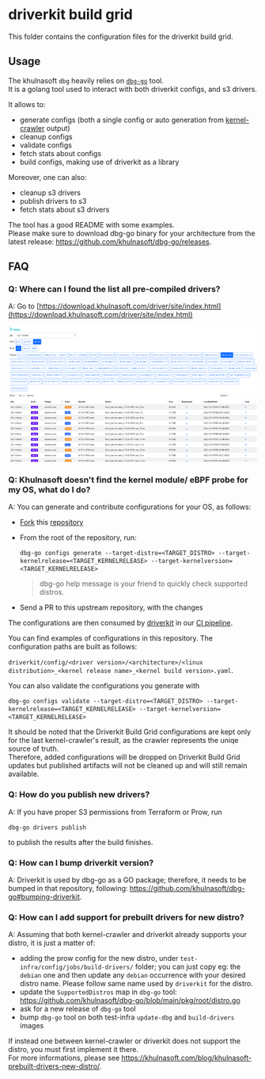 # driverkit build grid

This folder contains the configuration files for the driverkit build grid.

## Usage

The khulnasoft `dbg` heavily relies on [`dbg-go`](https://github.com/khulnasoft/dbg-go) tool.  
It is a golang tool used to interact with both driverkit configs, and s3 drivers.

It allows to:

- generate configs (both a single config or auto generation from [kernel-crawler](https://github.com/khulnasoft/dbg-go) output)
- cleanup configs
- validate configs
- fetch stats about configs
- build configs, making use of driverkit as a library

Moreover, one can also:

- cleanup s3 drivers
- publish drivers to s3
- fetch stats about s3 drivers

The tool has a good README with some examples.  
Please make sure to download dbg-go binary for your architecture from the latest release: https://github.com/khulnasoft/dbg-go/releases.

## FAQ

### Q: Where can I found the list all pre-compiled drivers?

A: Go to [https://download.khulnasoft.com/driver/site/index.html](https://download.khulnasoft.com/driver/site/index.html)

![drivers website screenshots](./drivers_website_screenshot.png)

### Q: Khulnasoft doesn't find the kernel module/ eBPF probe for my OS, what do I do?

A: You can generate and contribute configurations for your OS, as follows:

- [Fork](https://docs.github.com/en/get-started/quickstart/fork-a-repo) this [repository](https://github.com/khulnasoft/test-infra)
- From the root of the repository, run:

  ```shell
  dbg-go configs generate --target-distro=<TARGET_DISTRO> --target-kernelrelease=<TARGET_KERNELRELEASE> --target-kernelversion=<TARGET_KERNELRELEASE>
  ```

  > dbg-go help message is your friend to quickly check supported distros.

- Send a PR to this upstream repository, with the changes

The configurations are then consumed by [driverkit](https://github.com/khulnasoft/driverkit) in our [CI pipeline](../config/jobs).

You can find examples of configurations in this repository. The configuration paths are built as follows:

`driverkit/config/<driver version>/<architecture>/<linux distribution>_<kernel release name>_<kernel build version>.yaml`.

You can also validate the configurations you generate with

```shell
dbg-go configs validate --target-distro=<TARGET_DISTRO> --target-kernelrelease=<TARGET_KERNELRELEASE> --target-kernelversion=<TARGET_KERNELRELEASE>
```

It should be noted that the Driverkit Build Grid configurations are kept only for the last kernel-crawler's result, as the crawler represents the uniqe source of truth.  
Therefore, added configurations will be dropped on Driverkit Build Grid updates but published artifacts will not be cleaned up and will still remain available.

### Q: How do you publish new drivers?

A: If you have proper S3 permissions from Terraform or Prow, run

```console
dbg-go drivers publish
```

to publish the results after the build finishes.

### Q: How can I bump driverkit version?

A: Driverkit is used by dbg-go as a GO package; therefore, it needs to be bumped in that repository, following: https://github.com/khulnasoft/dbg-go#bumping-driverkit.

### Q: How can I add support for prebuilt drivers for new distro?

A: Assuming that both kernel-crawler and driverkit already supports your distro, it is just a matter of:

- adding the prow config for the new distro, under `test-infra/config/jobs/build-drivers/` folder; you can just copy eg: the `debian` one and then update any `debian` occurrence with your desired distro name. Please follow same name used by `driverkit` for the distro.
- update the `SupportedDistros` map in `dbg-go` tool: https://github.com/khulnasoft/dbg-go/blob/main/pkg/root/distro.go
- ask for a new release of `dbg-go` tool
- bump `dbg-go` tool on both test-infra `update-dbg` and `build-drivers` images

If instead one between kernel-crawler or driverkit does not support the distro, you must first implement it there.  
For more informations, please see https://khulnasoft.com/blog/khulnasoft-prebuilt-drivers-new-distro/.
